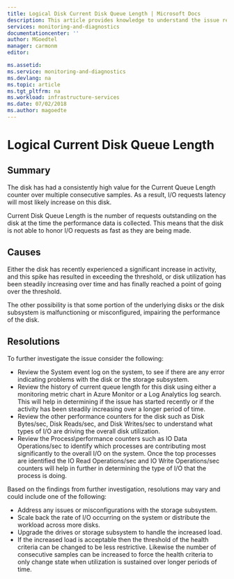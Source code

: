 ```yaml
---
title: Logical Disk Current Disk Queue Length | Microsoft Docs
description: This article provides knowledge to understand the issue reported, what are the possible causes, and how to resolve the health issue identified by Azure Monitor VM Health.
services: monitoring-and-diagnostics
documentationcenter: ''
author: MGoedtel
manager: carmonm
editor: 

ms.assetid: 
ms.service: monitoring-and-diagnostics
ms.devlang: na
ms.topic: article
ms.tgt_pltfrm: na
ms.workload: infrastructure-services
ms.date: 07/02/2018
ms.author: magoedte
---
```


# Logical Current Disk Queue Length

## Summary

The disk has had a consistently high value for the Current Queue Length counter over multiple consecutive samples.  As a result, I/O requests latency will most likely increase on this disk.

Current Disk Queue Length is the number of requests outstanding on the disk at the time the performance data is collected.  This means that the disk is not able to honor I/O requests as fast as they are being made.

## Causes

Either the disk has recently experienced a significant increase in activity, and this spike has resulted in exceeding the threshold, or disk utilization has been steadily increasing over time and has finally reached a point of going over the threshold.

The other possibility is that some portion of the underlying disks or the disk subsystem is malfunctioning or misconfigured, impairing the performance of the disk.

## Resolutions

To further investigate the issue consider the following:

- Review the System event log on the system, to see if there are any error indicating problems with the disk or the storage subsystem.
- Review the history of current queue length for this disk using either a monitoring metric chart in Azure Monitor or a Log Analytics log search.  This will help in determining if the issue has started recently or if the activity has been steadily increasing over a longer period of time.
- Review the other performance counters for the disk such as Disk Bytes/sec, Disk Reads/sec, and Disk Writes/sec to understand what types of I/O are driving the overall disk utilization.
- Review the Process\performance counters such as IO Data Operations/sec to identify which processes are contributing most significantly to the overall I/O on the system.  Once the top processes are identified the IO Read Operations/sec and IO Write Operations/sec counters will help in further in determining the type of I/O that the process is doing.

Based on the findings from further investigation, resolutions may vary and could include one of the following:

- Address any issues or misconfigurations with the storage subsystem.
- Scale back the rate of I/O occurring on the system or distribute the workload across more disks.
- Upgrade the drives or storage subsystem to handle the increased load.
- If the increased load is acceptable then the threshold of the health criteria can be changed to be less restrictive.  Likewise the number of consecutive samples can be increased to force the health criteria to only change state when utilization is sustained over longer periods of time.
